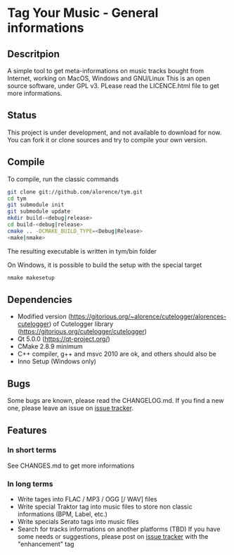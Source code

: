 # Tag Your Music - General informations

## Descritpion
A simple tool to get meta-informations on music tracks bought from Internet, working on MacOS, Windows and GNU/Linux
This is an open source software, under GPL v3. PLease read the LICENCE.html file to get more informations.

## Status
This project is under development, and not available to download for now. You can fork it or clone sources and try to compile your own version.

## Compile
To compile, run the classic commands
```bash
git clone git://github.com/alorence/tym.git
cd tym
git submodule init
git submodule update
mkdir build-<debug|release>
cd build-<debug|release>
cmake .. -DCMAKE_BUILD_TYPE=<Debug|Release>
<make|nmake>
```
The resulting executable is written in tym/bin folder

On Windows, it is possible to build the setup with the special target
```bash
nmake makesetup
```

## Dependencies
 - Modified version (https://gitorious.org/~alorence/cutelogger/alorences-cutelogger) of Cutelogger library (https://gitorious.org/cutelogger/cutelogger)
 - Qt 5.0.0 (https://qt-project.org/)
 - CMake 2.8.9 minimum
 - C++ compiler, g++ and msvc 2010 are ok, and others should also be
 - Inno Setup (Windows only)

## Bugs
Some bugs are known, please read the CHANGELOG.md. If you find a new one, please leave an issue on [issue tracker](https://github.com/alorence/tym/issues "Tag Your Music issues").


## Features
### In short terms
See CHANGES.md to get more informations

### In long terms
 - Write tages into FLAC / MP3 / OGG [/ WAV] files
 - Write special Traktor tag into music files to store non classic informations (BPM, Label, etc.)
 - Write specials Serato tags into music files
 - Search for tracks informations on another platforms (TBD)
If you have some needs or suggestions, please post on [issue tracker](https://github.com/alorence/tym/issues "Tag Your Music issues") with the "enhancement" tag
